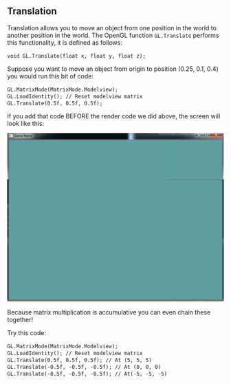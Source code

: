 ## Translation
Translation allows you to move an object from one position in the world to another position in the world. The OpenGL function ```GL.Translate``` performs this functionality, it is defined as follows:

```
void GL.Translate(float x, float y, float z);
```

Suppose you want to move an object from origin to position (0.25, 0.1, 0.4) you would run this bit of code:

```
GL.MatrixMode(MatrixMode.Modelview);
GL.LoadIdentity(); // Reset modelview matrix
GL.Translate(0.5f, 0.5f, 0.5f);
```

If you add that code BEFORE the render code we did above, the screen will look like this:

![TRANS](glTranslate.png)

Because matrix multiplication is accumulative you can even chain these together!

Try this code:
```
GL.MatrixMode(MatrixMode.Modelview);
GL.LoadIdentity(); // Reset modelview matrix
GL.Translate(0.5f, 0.5f, 0.5f); // At (5, 5, 5)
GL.Translate(-0.5f, -0.5f, -0.5f); // At (0, 0, 0)
GL.Translate(-0.5f, -0.5f, -0.5f); // At(-5, -5, -5)
```